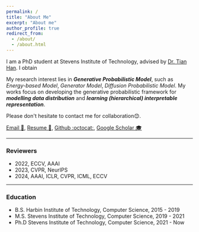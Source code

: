 ```yaml
---
permalink: /
title: "About Me"
excerpt: "About me"
author_profile: true
redirect_from: 
  - /about/
  - /about.html
---
```


I am a PhD student at Stevens Institute of Technology, advised by [Dr. Tian Han](https://hthth0801.github.io/). I obtain

My research interest lies in ***Generative Probabilistic Model***, such as *Energy-based Model*, *Generator Model*, *Diffusion Probabilistic Model*. My works focus on developing the generative probabilistic framework for ***modelling data distribution*** and ***learning (hierarchical) interpretable representation***. 


Please don't hesitate to contact me for collaboration😊. 

[Email 📧](mailto:jcui7@stevens.edu),    [Resume 📁](https://jcui1224.github.io/files/Jiali_Cui_Resume.pdf),    [Github :octocat:](https://github.com/jcui1224),    [Google Scholar 🎓](https://scholar.google.com/citations?hl=en&user=dDBTlNAAAAAJ)

---

### Reviewers

* 2022, ECCV, AAAI
* 2023, CVPR, NeurIPS
* 2024, AAAI, ICLR, CVPR, ICML, ECCV

---

### Education

* B.S. Harbin Institute of Technology, Computer Science, 2015 - 2019
* M.S. Stevens Institute of Technology, Computer Science, 2019 - 2021
* Ph.D Stevens Institute of Technology, Computer Science, 2021 - Now
